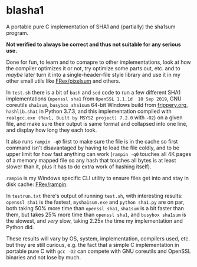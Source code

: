 # blasha1

A portable pure C implementation of SHA1 and (partially) the sha1sum program.

**Not verified to always be correct and thus not suitable for any serious use.**

Done for fun, to learn and to comapre to other implementations, look at how the
compiler optimizes it or not, try optimize some parts out, etc. and to *maybe*
later turn it into a single-header-file style library and use it in my other
small utils like [FRex/pixelsum](https://github.com/FRex/pixelsum) and others.

In `test.sh` there is a bit of `bash` and `sed` code to run a few different
SHA1 implementations (`openssl sha1` from `OpenSSL 1.1.1d  10 Sep 2019`, GNU
coreutils `sha1sum`, `busybox sha1sum` 64-bit Windows build from
[frippery.org](https://frippery.org), `hashlib.sha1` in Python 3.7.3, and this
implementation compiled with `realgcc.exe (Rev1, Built by MSYS2 project) 7.2.0`
with `-O2`) on a given file, and make sure their output is same format and
collapsed into one line, and display how long they each took.

It also runs `rampin -q0` first to make sure the file is in the cache so first
command isn't disavantaged by having to load the file coldly, and to be upper
limit for how fast anything can work (`rampin -q0` touches all 4K pages of a
memory mapped file so any hash that touches all bytes is at least slower than
it, plus it has to do extra work of hashing itself).

`rampin` is my Windows specific CLI utility to ensure files get into and stay
in disk cache: [FRex/rampin](https://github.com/FRex/rampin).

In `testrun.txt` there's output of running `test.sh`, with interesting results:
`openssl sha1` is the fastest, `mysha1sum.exe` and `python sha1.py` are on par,
both taking 50% more time than `openssl sha1`, `sha1sum` is a bit faster than
them, but takes 25% more time than `openssl sha1`, and `busybox sha1sum` is the
slowest, and *very* slow, taking 2.25x the time my implementation and Python did.

These results will vary by OS, system, implementation, compilers used, etc. but
they are still curious, e.g. the fact that a simple C implementation in portable
pure C with `gcc -O2` can compete with GNU coreutils and OpenSSL binaries and
not lose by much.
